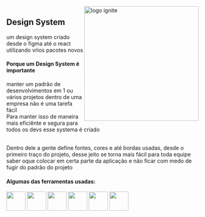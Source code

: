 <img src="https://cdn-icons-png.flaticon.com/512/2147/2147392.png" min-width="10px" max-width="300px" width="300" align="right" alt="logo ignite">

## Design System 

um design system criado desde o figma até o react utilizando vŕios pacotes novos </br>

#### Porque um Design System é importante

manter um padrão de desenvolvimentos em 1 ou vários projetos dentro de uma empresa não é uma tarefa fácil </br>
Para manter isso de maneira mais eficiênte e segura para todos os devs esse systema é criado </br>
</br>

Dentro dele a gente define fontes, cores e até bordas usadas, desde o primeiro traço do projeto, desse jeito se torna mais fácil para toda equipe saber oque colocar em certa parte da aplicação e não ficar com medo de fugir do padrão do projeto


#### Algumas das ferramentas usadas:

<img src="https://cdn-icons-png.flaticon.com/512/1183/1183672.png"  width="50px" align="center" >
<img src="https://avatars.githubusercontent.com/u/22632046?s=280&v=4"  width="50px" align="center" >
<img src="https://cdn-icons-png.flaticon.com/512/5968/5968322.png"  width="50px" align="center" >
<img src="https://cdn-icons-png.flaticon.com/512/5968/5968381.png"  width="50px" align="center" >
<img src="https://upload.wikimedia.org/wikipedia/commons/thumb/d/d5/Tailwind_CSS_Logo.svg/2048px-Tailwind_CSS_Logo.svg.png"  width="50px" align="center" >
<img src="https://vitejs.dev/logo-with-shadow.png"  width="50px" align="center" >

